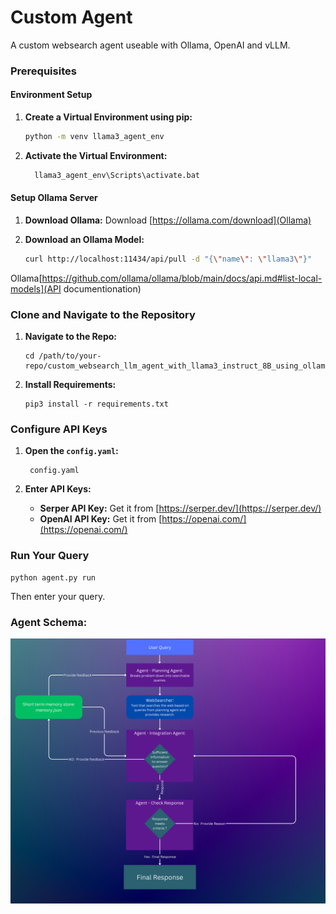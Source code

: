 # Custom Agent

A custom websearch agent useable with Ollama, OpenAI and vLLM.

### Prerequisites

#### Environment Setup

1. **Create a Virtual Environment using pip:**
   ```bash
   python -m venv llama3_agent_env
   ```
   
3. **Activate the Virtual Environment:**
   ```bash
     llama3_agent_env\Scripts\activate.bat
   ```
#### Setup Ollama Server
1. **Download Ollama:**
   Download [https://ollama.com/download](Ollama)

2. **Download an Ollama Model:**
   ```bash
   curl http://localhost:11434/api/pull -d "{\"name\": \"llama3\"}"
   ```
Ollama[https://github.com/ollama/ollama/blob/main/docs/api.md#list-local-models](API documentionation)

### Clone and Navigate to the Repository

1. **Navigate to the Repo:**
   ```
   cd /path/to/your-repo/custom_websearch_llm_agent_with_llama3_instruct_8B_using_ollama
   ```

2. **Install Requirements:**
   ```
   pip3 install -r requirements.txt
   ```

### Configure API Keys

1. **Open the `config.yaml`:**
   ```
    config.yaml
   ```

2. **Enter API Keys:**
   - **Serper API Key:** Get it from [https://serper.dev/](https://serper.dev/)
   - **OpenAI API Key:** Get it from [https://openai.com/](https://openai.com/)

### Run Your Query
```
python agent.py run
```
Then enter your query.

### Agent Schema:
![Agent Schema](assets\agent_schema.png)


